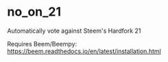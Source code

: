 # no_on_21
Automatically vote against Steem's Hardfork 21

Requires Beem/Beempy: https://beem.readthedocs.io/en/latest/installation.html
